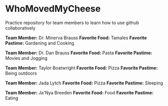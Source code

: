 # WhoMovedMyCheese
Practice repository for team members to learn how to use github collaboratively 

**Team Member:** Dr. Minerva Brauss     **Favorite Food:** Tamales    **Favorite Pastime:**  Gardening and Cooking

**Team Member:** Dr. Dan Brauss         **Favorite Food:** Pasta      **Favorite Pastime:** Movies and Jogging 

**Team Member:** Taylor Boatwright      **Favorite Food:** Pizza      **Favorite Pastime:** Being outdoors 

**Team Member:** Jada Lytch             **Favorite Food:** Pizza      **Favorite Pastime:** Sleeping

**Team Member:** Ja'Nya Breeden         **Favorite Food:** Food        **Favorite Pastime:** Eating
